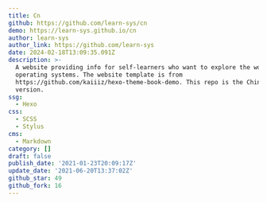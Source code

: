 ```yaml
---
title: Cn
github: https://github.com/learn-sys/cn
demo: https://learn-sys.github.io/cn
author: learn-sys
author_link: https://github.com/learn-sys
date: 2024-02-18T13:09:35.091Z
description: >-
  A website providing info for self-learners who want to explore the world of
  operating systems. The website template is from
  https://github.com/kaiiiz/hexo-theme-book-demo. This repo is the Chinese
  version.
ssg:
  - Hexo
css:
  - SCSS
  - Stylus
cms:
  - Markdown
category: []
draft: false
publish_date: '2021-01-23T20:09:17Z'
update_date: '2021-06-20T13:37:02Z'
github_star: 49
github_fork: 16
---
```

